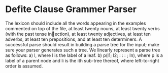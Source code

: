# Defite Clause Grammer Parser
The lexicon should include all the words appearing in the examples commented on top of the file, at least twenty
nouns, at least twenty verbs (with the past tense inection), at least twenty adjectives, at least
ten adverbs, at least ten prepositions, and at least ten determiners.
A successful parse should result in building a parse tree for the input; make sure your parser
generates such a tree. We linearly represent a parse tree as follows:
a) l, where l is the label of a leaf.
b) p(l1; l2; : : : ; ln), where p is a label of a parent node and li is the ith sub-tree thereof,
where left-to-right order is assumed.
